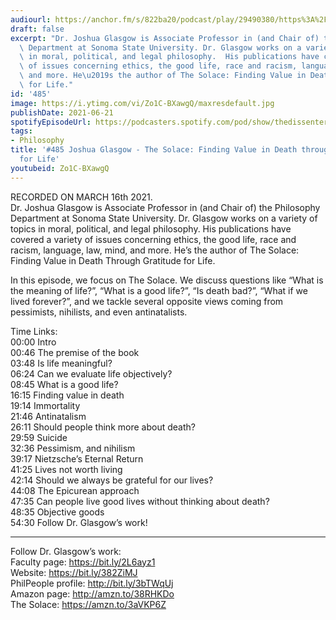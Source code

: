 ```yaml
---
audiourl: https://anchor.fm/s/822ba20/podcast/play/29490380/https%3A%2F%2Fd3ctxlq1ktw2nl.cloudfront.net%2Fstaging%2F2021-2-20%2F78513c3f-715c-79ce-5f0d-fd4b8407714b.m4a
draft: false
excerpt: "Dr. Joshua Glasgow is Associate Professor in (and Chair of) the Philosophy\
  \ Department at Sonoma State University. Dr. Glasgow works on a variety of topics\
  \ in moral, political, and legal philosophy.  His publications have covered a variety\
  \ of issues concerning ethics, the good life, race and racism, language, law, mind,\
  \ and more. He\u2019s the author of The Solace: Finding Value in Death Through Gratitude\
  \ for Life."
id: '485'
image: https://i.ytimg.com/vi/Zo1C-BXawgQ/maxresdefault.jpg
publishDate: 2021-06-21
spotifyEpisodeUrl: https://podcasters.spotify.com/pod/show/thedissenter/episodes/485-Joshua-Glasgow---The-Solace-Finding-Value-in-Death-through-Gratitude-for-Life-et2foc
tags:
- Philosophy
title: '#485 Joshua Glasgow - The Solace: Finding Value in Death through Gratitude
  for Life'
youtubeid: Zo1C-BXawgQ
---
```

<div class="timelinks">

RECORDED ON MARCH 16th 2021.  
Dr. Joshua Glasgow is Associate Professor in (and Chair of) the Philosophy Department at Sonoma State University. Dr. Glasgow works on a variety of topics in moral, political, and legal philosophy.  His publications have covered a variety of issues concerning ethics, the good life, race and racism, language, law, mind, and more. He’s the author of The Solace: Finding Value in Death Through Gratitude for Life.

In this episode, we focus on The Solace. We discuss questions like “What is the meaning of life?”, “What is a good life?”, “Is death bad?”, “What if we lived forever?”, and we tackle several opposite views coming from pessimists, nihilists, and even antinatalists.

Time Links:  
<time>00:00</time> Intro  
<time>00:46</time> The premise of the book  
<time>03:48</time> Is life meaningful?  
<time>06:24</time> Can we evaluate life objectively?  
<time>08:45</time> What is a good life?  
<time>16:15</time> Finding value in death  
<time>19:14</time> Immortality  
<time>21:46</time> Antinatalism  
<time>26:11</time> Should people think more about death?  
<time>29:59</time> Suicide  
<time>32:36</time> Pessimism, and nihilism  
<time>39:17</time> Nietzsche’s Eternal Return  
<time>41:25</time> Lives not worth living  
<time>42:14</time> Should we always be grateful for our lives?  
<time>44:08</time> The Epicurean approach  
<time>47:35</time> Can people live good lives without thinking about death?  
<time>48:35</time> Objective goods  
<time>54:30</time> Follow Dr. Glasgow’s work!

---

Follow Dr. Glasgow’s work:  
Faculty page: https://bit.ly/2L6ayz1  
Website: https://bit.ly/382ZiMJ  
PhilPeople profile: http://bit.ly/3bTWqUj  
Amazon page: http://amzn.to/38RHKDo  
The Solace: https://amzn.to/3aVKP6Z
</div>

